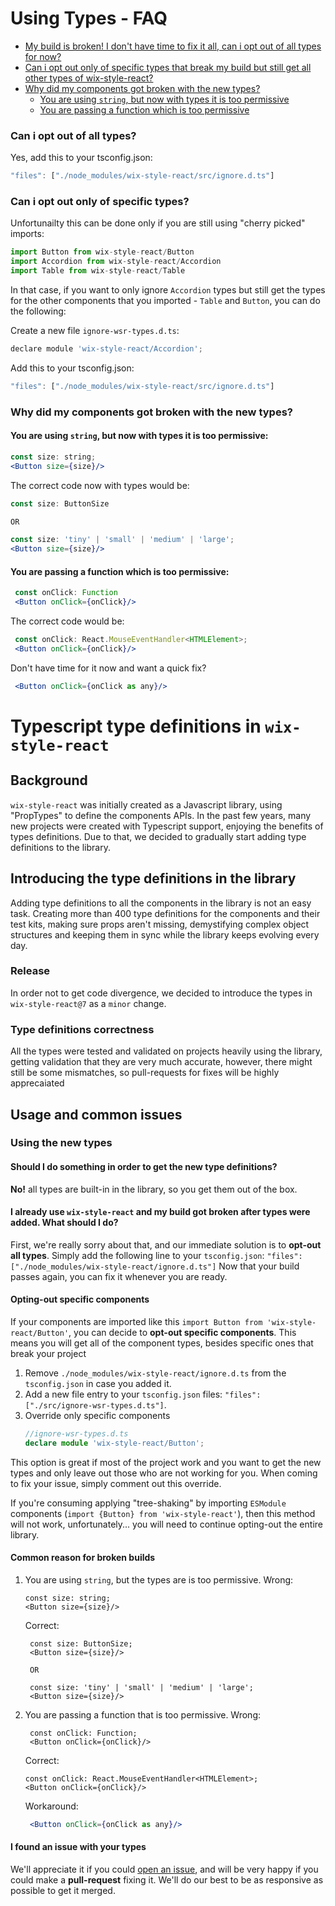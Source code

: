 # Using Types - FAQ

- [My build is broken! I don't have time to fix it all, can i opt out of all types for now?](#Can-i-opt-out-of-all-types)
- [Can i opt out only of specific types that break my build but still get all other types of wix-style-react?](#Can-i-opt-out-only-of-specific-types)
- [Why did my components got broken with the new types?](#Why-did-my-components-got-broken-with-the-new-types)
    - [You are using `string`, but now with types it is too permissive](#You-are-using-`string`-but-now-with-types-it-is-too-permissive)
    - [You are passing a function which is too permissive](#You-are-passing-a-function-which-is-too-permissive)
### Can i opt out of all types?
  
Yes, add this to your tsconfig.json:
```jsx
"files": ["./node_modules/wix-style-react/src/ignore.d.ts"]
```
  
### Can i opt out only of specific types?
    
Unfortunailty this can be done only if you are still using "cherry picked" imports:
```jsx
import Button from wix-style-react/Button
import Accordion from wix-style-react/Accordion
import Table from wix-style-react/Table
```
In that case, if you want to only ignore  `Accordion` types but still get the types for the other components that you imported - `Table` and `Button`, you can do the following:
    
Create a new file `ignore-wsr-types.d.ts`:
```jsx
declare module 'wix-style-react/Accordion';
``` 
Add this to your tsconfig.json:
```jsx
"files": ["./node_modules/wix-style-react/src/ignore.d.ts"] 
```
 
### Why did my components got broken with the new types?
    
#### You are using `string`, but now with types it is too permissive:
```jsx
const size: string;
<Button size={size}/>
```
   
The correct code now with types would be:
```jsx
const size: ButtonSize

OR

const size: 'tiny' | 'small' | 'medium' | 'large';   
<Button size={size}/>
```

#### You are passing a function which is too permissive:
```jsx
 const onClick: Function
 <Button onClick={onClick}/>
```

The correct code would be:
```jsx
 const onClick: React.MouseEventHandler<HTMLElement>;
 <Button onClick={onClick}/>
```
   
Don't have time for it now and want a quick fix?
```jsx
 <Button onClick={onClick as any}/>
```
   

   # Typescript type definitions in `wix-style-react`

## Background
`wix-style-react` was initially created as a Javascript library, using "PropTypes" to define the components APIs. In the past few years, many new projects were created with Typescript support, enjoying the benefits of types definitions. Due to that, we decided to gradually start adding type definitions to the library.

## Introducing the type definitions in the library
Adding type definitions to all the components in the library is not an easy task. Creating more than 400 type definitions for the components and their test kits, making sure props aren't missing, demystifying complex object structures and keeping them in sync while the library keeps evolving every day.

### Release

In order not to get code divergence, we decided to introduce the types in `wix-style-react@7` as a `minor` change.

### Type definitions correctness

All the types were tested and validated on projects heavily using the library, getting validation that they are very much accurate, however, there might still be some mismatches, so pull-requests for fixes will be highly apprecaiated

## Usage and common issues

### Using the new types

#### Should I do something in order to get the new type definitions?

**No!** all types are built-in in the library, so you get them out of the box.

#### I already use `wix-style-react` and my build got broken after types were added. What should I do?

First, we're really sorry about that, and our immediate solution is to **opt-out all types**. Simply add the following line to your `tsconfig.json`:
`"files": ["./node_modules/wix-style-react/ignore.d.ts"]`
Now that your build passes again, you can fix it whenever you are ready.

#### Opting-out specific components
If your components are imported like this `import Button from 'wix-style-react/Button'`, you can decide to **opt-out specific components**. This means you will get all of the component types, besides specific ones that break your project

1. Remove `./node_modules/wix-style-react/ignore.d.ts` from the `tsconfig.json` in case you added it.
2. Add a new file entry to your `tsconfig.json` files:
    `"files": ["./src/ignore-wsr-types.d.ts"]`.
3. Override only specific components
    ```ts
    //ignore-wsr-types.d.ts
    declare module 'wix-style-react/Button';
    ```
This option is great if most of the project work and you want to get the new types and only leave out those who are not working for you. When coming to fix your issue, simply comment out this override.

If you're consuming applying  "tree-shaking" by importing `ESModule` components (`import {Button} from 'wix-style-react'`), then this method will not work, unfortunately... you will need to continue opting-out the entire library.

#### Common reason for broken builds

1. You are using `string`, but the types are is too permissive.
Wrong:
     ```tsx
     const size: string;
     <Button size={size}/>
     ```
    Correct:
    
    ```tsx 
     const size: ButtonSize;
     <Button size={size}/>
     
     OR
     
     const size: 'tiny' | 'small' | 'medium' | 'large';   
     <Button size={size}/>
    ```

2. You are passing a function that is too permissive.
     Wrong:
    ```tsx
     const onClick: Function;
     <Button onClick={onClick}/>
     ```
     
    Correct:
    ```tsx
    const onClick: React.MouseEventHandler<HTMLElement>;
    <Button onClick={onClick}/>
    ```
    
    Workaround:
    ```jsx
     <Button onClick={onClick as any}/>
    ```
    
#### I found an issue with your types
We'll appreciate it if you could [open an issue](https://github.com/wix/wix-style-react/issues/new/choose), and will be very happy if you could make a **pull-request** fixing it. We'll do our best to be as responsive as possible to get it merged.

